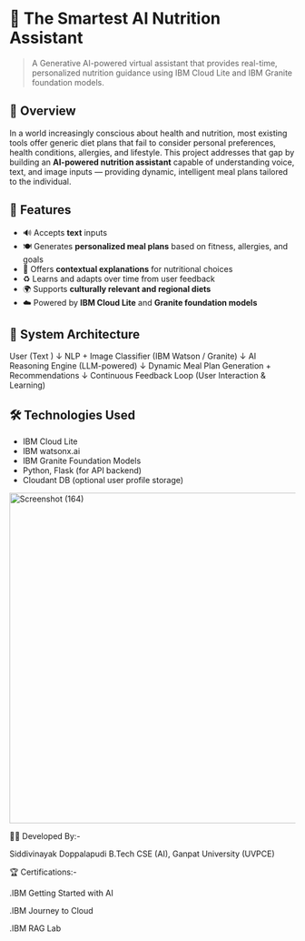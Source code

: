 # 🍎 The Smartest AI Nutrition Assistant

> A Generative AI-powered virtual assistant that provides real-time, personalized nutrition guidance using IBM Cloud Lite and IBM Granite foundation models.

## 🚀 Overview

In a world increasingly conscious about health and nutrition, most existing tools offer generic diet plans that fail to consider personal preferences, health conditions, allergies, and lifestyle. This project addresses that gap by building an **AI-powered nutrition assistant** capable of understanding voice, text, and image inputs — providing dynamic, intelligent meal plans tailored to the individual.

## 🎯 Features

- 🔊 Accepts **text** inputs 
- 🍽️ Generates **personalized meal plans** based on fitness, allergies, and goals
- 🧠 Offers **contextual explanations** for nutritional choices
- ♻️ Learns and adapts over time from user feedback
- 🌍 Supports **culturally relevant and regional diets**
- ☁️ Powered by **IBM Cloud Lite** and **Granite foundation models**

## 🧱 System Architecture

User (Text )
↓
NLP + Image Classifier (IBM Watson / Granite)
↓
AI Reasoning Engine (LLM-powered)
↓
Dynamic Meal Plan Generation + Recommendations
↓
Continuous Feedback Loop (User Interaction & Learning)

## 🛠️ Technologies Used

- IBM Cloud Lite
- IBM watsonx.ai
- IBM Granite Foundation Models
- Python, Flask (for API backend)
- Cloudant DB (optional user profile storage)




<img width="1344" height="581" alt="Screenshot (164)" src="https://github.com/user-attachments/assets/8cadc7ed-27ef-48b0-888f-2d3862a07537" />

🧑‍💻 Developed By:-

Siddivinayak Doppalapudi
B.Tech CSE (AI), Ganpat University (UVPCE)

🏆 Certifications:-

.IBM Getting Started with AI

.IBM Journey to Cloud

.IBM RAG Lab

